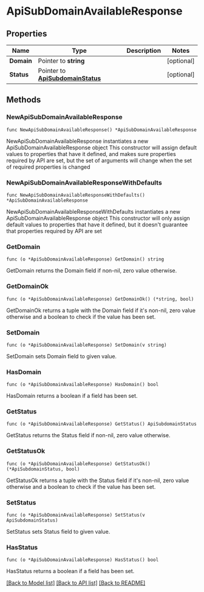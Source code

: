 # ApiSubDomainAvailableResponse

## Properties

Name | Type | Description | Notes
------------ | ------------- | ------------- | -------------
**Domain** | Pointer to **string** |  | [optional] 
**Status** | Pointer to [**ApiSubdomainStatus**](ApiSubdomainStatus.md) |  | [optional] 

## Methods

### NewApiSubDomainAvailableResponse

`func NewApiSubDomainAvailableResponse() *ApiSubDomainAvailableResponse`

NewApiSubDomainAvailableResponse instantiates a new ApiSubDomainAvailableResponse object
This constructor will assign default values to properties that have it defined,
and makes sure properties required by API are set, but the set of arguments
will change when the set of required properties is changed

### NewApiSubDomainAvailableResponseWithDefaults

`func NewApiSubDomainAvailableResponseWithDefaults() *ApiSubDomainAvailableResponse`

NewApiSubDomainAvailableResponseWithDefaults instantiates a new ApiSubDomainAvailableResponse object
This constructor will only assign default values to properties that have it defined,
but it doesn't guarantee that properties required by API are set

### GetDomain

`func (o *ApiSubDomainAvailableResponse) GetDomain() string`

GetDomain returns the Domain field if non-nil, zero value otherwise.

### GetDomainOk

`func (o *ApiSubDomainAvailableResponse) GetDomainOk() (*string, bool)`

GetDomainOk returns a tuple with the Domain field if it's non-nil, zero value otherwise
and a boolean to check if the value has been set.

### SetDomain

`func (o *ApiSubDomainAvailableResponse) SetDomain(v string)`

SetDomain sets Domain field to given value.

### HasDomain

`func (o *ApiSubDomainAvailableResponse) HasDomain() bool`

HasDomain returns a boolean if a field has been set.

### GetStatus

`func (o *ApiSubDomainAvailableResponse) GetStatus() ApiSubdomainStatus`

GetStatus returns the Status field if non-nil, zero value otherwise.

### GetStatusOk

`func (o *ApiSubDomainAvailableResponse) GetStatusOk() (*ApiSubdomainStatus, bool)`

GetStatusOk returns a tuple with the Status field if it's non-nil, zero value otherwise
and a boolean to check if the value has been set.

### SetStatus

`func (o *ApiSubDomainAvailableResponse) SetStatus(v ApiSubdomainStatus)`

SetStatus sets Status field to given value.

### HasStatus

`func (o *ApiSubDomainAvailableResponse) HasStatus() bool`

HasStatus returns a boolean if a field has been set.


[[Back to Model list]](../README.md#documentation-for-models) [[Back to API list]](../README.md#documentation-for-api-endpoints) [[Back to README]](../README.md)


